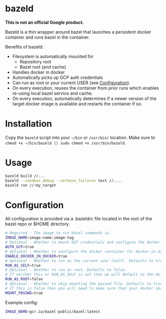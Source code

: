 # bazeld

**This is not an official Google product.**

Bazeld is a thin wrapper around bazel that launches a persistent docker
container and runs bazel in the container.

Benefits of bazeld:

* Filesystem is automatically mounted for
  * Repository root
  * Bazel root (and cache)
* Handles docker in docker
* Automatically picks up GCP auth credentials
* Can run as root or your current USER (see [Configuration](#configuration)).
* On every execution, reuses the container from prior runs which enables
  re-using local bazel service and cache.
* On every execution, automatically determines if a newer version of the target
  docker image is available and restarts the container if so.

# Installation

Copy the `bazeld` script into your `~/bin` or `/usr/bin/` location. Make sure to 
`chmod +x ~/bin/bazeld || sudo chmod +x /usr/bin/bazeld`.

# Usage

```sh
bazeld build //...
bazeld --sandbox_debug --verbose_failures test //....
bazeld run //:my_target
```

# Configuration

All configuration is provided via a .bazeldrc file located in the root of the
bazel repo or $HOME directory.

```sh
# Required - The image to run bazel commands in.
IMAGE_NAME=image-name:image-tag
# Optional - Whether to mount GCP credentials and configure the docker container for GCP auth. Defaults to true.
AUTH_GCP=true
# Optional - Whether to configure the docker container for docker-in-docker (running docker commands in a docker container). Defaults to true.
ENABLE_DOCKER_IN_DOCKER=true
# Optional - Whether to run as the current user (self). Defaults to true.
RUN_AS_SELF=true
# Optional - Whether to run as root. Defaults to false.
# If neither this or RUN_AS_SELF is set then we will default to the default user in the docker image.
RUN_AS_ROOT=false
# Optional - Whether to skip mounting the passwd file. Defaults to true.
# If this is false then you will need to make sure that your docker image is configured correctly for docker in docker.
MOUNT_PASSWD=true
```

Example config:
```sh
IMAGE_NAME=gcr.io/bazel-public/bazel:latest
```
